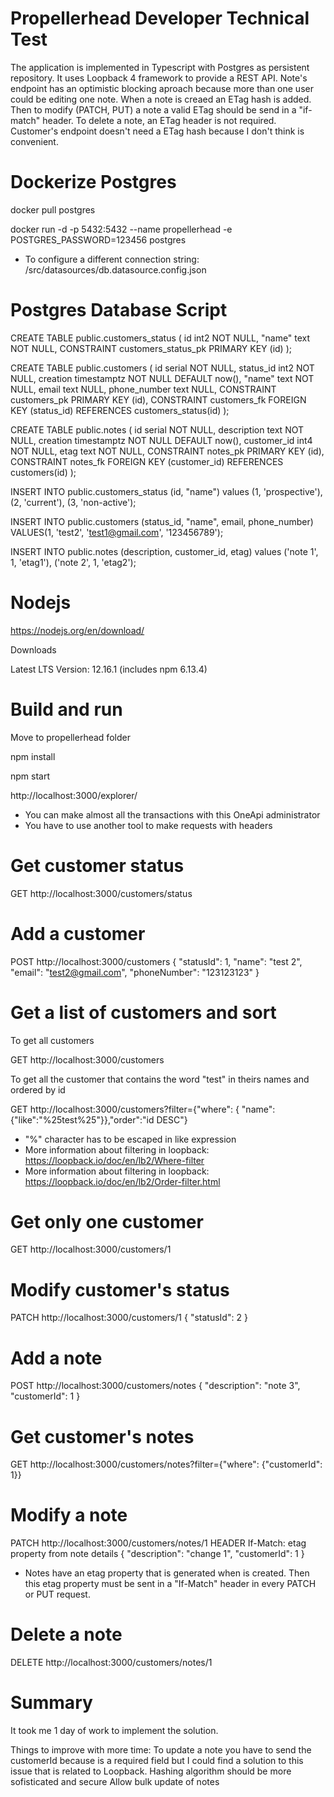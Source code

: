 # Propellerhead Developer Technical Test

The application is implemented in Typescript with Postgres as persistent repository. It uses Loopback 4 framework to provide a REST API.
Note's endpoint has an optimistic blocking aproach because more than one user could be editing one note. 
When a note is creaed an ETag hash is added. Then to modify (PATCH, PUT) a note a valid ETag should be send in a "if-match" header. 
To delete a note, an ETag header is not required.
Customer's endpoint doesn't need a ETag hash because I don't think is convenient.


# Dockerize Postgres

docker pull postgres

docker run -d -p 5432:5432 --name propellerhead -e POSTGRES_PASSWORD=123456 postgres

* To configure a different connection string:
/src/datasources/db.datasource.config.json

# Postgres Database Script

CREATE TABLE public.customers_status (
	id int2 NOT NULL,
	"name" text NOT NULL,
	CONSTRAINT customers_status_pk PRIMARY KEY (id)
);

CREATE TABLE public.customers (
	id serial NOT NULL,
	status_id int2 NOT NULL,
	creation timestamptz NOT NULL DEFAULT now(),
	"name" text NOT NULL,
	email text NULL,
	phone_number text NULL,
	CONSTRAINT customers_pk PRIMARY KEY (id),
	CONSTRAINT customers_fk FOREIGN KEY (status_id) REFERENCES customers_status(id)
);

CREATE TABLE public.notes (
	id serial NOT NULL,
	description text NOT NULL,
	creation timestamptz NOT NULL DEFAULT now(),
	customer_id int4 NOT NULL,
	etag text NOT NULL,
	CONSTRAINT notes_pk PRIMARY KEY (id),
	CONSTRAINT notes_fk FOREIGN KEY (customer_id) REFERENCES customers(id)
);

INSERT INTO public.customers_status
(id, "name")
values
(1, 'prospective'),
(2, 'current'),
(3, 'non-active');

INSERT INTO public.customers
(status_id, "name", email, phone_number)
VALUES(1, 'test2', 'test1@gmail.com', '123456789');

INSERT INTO public.notes
(description, customer_id, etag)
values
('note 1', 1, 'etag1'),
('note 2', 1, 'etag2');

# Nodejs 

https://nodejs.org/en/download/

Downloads

Latest LTS Version: 12.16.1 (includes npm 6.13.4)

# Build and run

Move to propellerhead folder

npm install

npm start

http://localhost:3000/explorer/

* You can make almost all the transactions with this OneApi administrator
* You have to use another tool to make requests with headers

# Get customer status

GET http://localhost:3000/customers/status

# Add a customer

POST http://localhost:3000/customers
{
  "statusId": 1,
  "name": "test 2",
  "email": "test2@gmail.com",
  "phoneNumber": "123123123"
}

# Get a list of customers and sort

To get all customers

GET http://localhost:3000/customers

To get all the customer that contains the word "test" in theirs names and ordered by id 

GET http://localhost:3000/customers?filter={"where": { "name": {"like":"%25test%25"}},"order":"id DESC"}

* "%" character has to be escaped in like expression
* More information about filtering in loopback: https://loopback.io/doc/en/lb2/Where-filter
* More information about filtering in loopback: https://loopback.io/doc/en/lb2/Order-filter.html

# Get only one customer

GET http://localhost:3000/customers/1

# Modify customer's status

PATCH http://localhost:3000/customers/1
{
  "statusId": 2
}

# Add a note

POST http://localhost:3000/customers/notes
{
  "description": "note 3",
  "customerId": 1
}

# Get customer's notes

GET http://localhost:3000/customers/notes?filter={"where": {"customerId": 1}}

# Modify a note

PATCH http://localhost:3000/customers/notes/1
HEADER If-Match: etag property from note details
{
  "description": "change 1",
  "customerId": 1
}

* Notes have an etag property that is generated when is created. Then this etag property must be sent in a "If-Match" header in every PATCH or PUT request.

# Delete a note

DELETE http://localhost:3000/customers/notes/1

# Summary

It took me 1 day of work to implement the solution.

Things to improve with more time:
	To update a note you have to send the customerId because is a required field but I could find a solution to this issue that is related to Loopback.
	Hashing algorithm should be more sofisticated and secure
	Allow bulk update of notes  